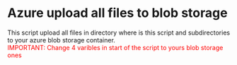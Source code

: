 # Azure upload all files to blob storage
This script upload all files in directory where is this script and subdirectories to your azure blob storage container.
<br />
<span style="color: red"> IMPORTANT: Change 4 varibles in start of the script to yours blob storage ones </span>
